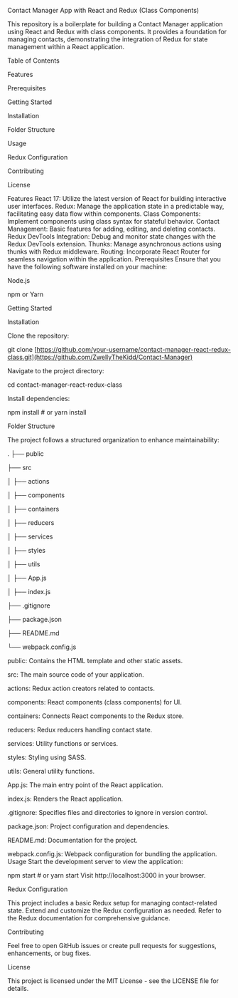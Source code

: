 Contact Manager App with React and Redux (Class Components)


This repository is a boilerplate for building a Contact Manager application using React and Redux with class components. It provides a foundation for managing contacts, demonstrating the integration of Redux for state management within a React application.

Table of Contents

Features

Prerequisites

Getting Started

Installation

Folder Structure

Usage

Redux Configuration

Contributing

License




Features
React 17: Utilize the latest version of React for building interactive user interfaces.
Redux: Manage the application state in a predictable way, facilitating easy data flow within components.
Class Components: Implement components using class syntax for stateful behavior.
Contact Management: Basic features for adding, editing, and deleting contacts.
Redux DevTools Integration: Debug and monitor state changes with the Redux DevTools extension.
Thunks: Manage asynchronous actions using thunks with Redux middleware.
Routing: Incorporate React Router for seamless navigation within the application.
Prerequisites
Ensure that you have the following software installed on your machine:


Node.js

npm or Yarn

Getting Started

Installation

Clone the repository:



git clone [https://github.com/your-username/contact-manager-react-redux-class.git](https://github.com/ZwellyTheKidd/Contact-Manager)

Navigate to the project directory:


cd contact-manager-react-redux-class

Install dependencies:


npm install   # or yarn install

Folder Structure

The project follows a structured organization to enhance maintainability:



.
├── public

├── src

│   ├── actions

│   ├── components

│   ├── containers

│   ├── reducers

│   ├── services

│   ├── styles

│   ├── utils

│   ├── App.js

│   ├── index.js

├── .gitignore

├── package.json

├── README.md

└── webpack.config.js

public: Contains the HTML template and other static assets.

src: The main source code of your application.

actions: Redux action creators related to contacts.

components: React components (class components) for UI.

containers: Connects React components to the Redux store.

reducers: Redux reducers handling contact state.

services: Utility functions or services.

styles: Styling using SASS.

utils: General utility functions.

App.js: The main entry point of the React application.

index.js: Renders the React application.

.gitignore: Specifies files and directories to ignore in version control.

package.json: Project configuration and dependencies.

README.md: Documentation for the project.

webpack.config.js: Webpack configuration for bundling the application.
Usage
Start the development server to view the application:

npm start   # or yarn start
Visit http://localhost:3000 in your browser.

Redux Configuration

This project includes a basic Redux setup for managing contact-related state. Extend and customize the Redux configuration as needed. Refer to the Redux documentation for comprehensive guidance.


Contributing

Feel free to open GitHub issues or create pull requests for suggestions, enhancements, or bug fixes.


License

This project is licensed under the MIT License - see the LICENSE file for details.





